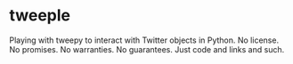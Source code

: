 # tweeple
Playing with tweepy to interact with Twitter objects in Python.  No license.  No promises.  No warranties.  No guarantees.  Just code and links and such.
